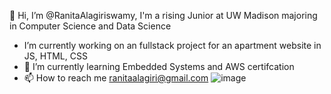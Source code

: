 👋 Hi, I’m @RanitaAlagiriswamy, I'm a rising Junior at UW Madison majoring in Computer Science and Data Science
- I’m currently working on an fullstack project for an apartment website in JS, HTML, CSS
- 🌱 I’m currently learning Embedded Systems and AWS certifcation
- 📫 How to reach me ranitaalagiri@gmail.com
![image](https://github.com/user-attachments/assets/ea0c9713-8003-4617-9b27-03620c698725)
